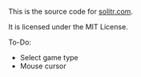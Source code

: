 This is the source code for [solitr.com](http://www.solitr.com/).

It is licensed under the MIT License.

To-Do:

* Select game type
* Mouse cursor
